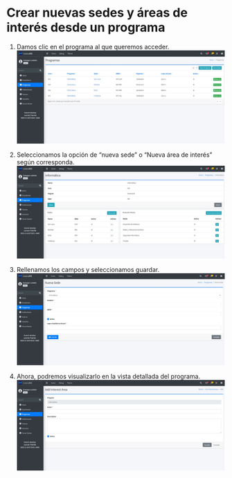 # Crear nuevas sedes y áreas de interés desde un programa

1. Damos clic en el programa al que queremos acceder.
![Modulo programas](docs/resources/sede_1.jpg)

2. Seleccionamos la opción de “nueva sede” o “Nueva área de interés” según corresponda.
![Modulo programas](docs/resources/sede_2.jpg)

3. Rellenamos los campos y seleccionamos guardar.
![Modulo programas](docs/resources/sede_3.jpg)

4. Ahora, podremos visualizarlo en la vista detallada del programa.
![Modulo programas](docs/resources/sede_4.jpg)
